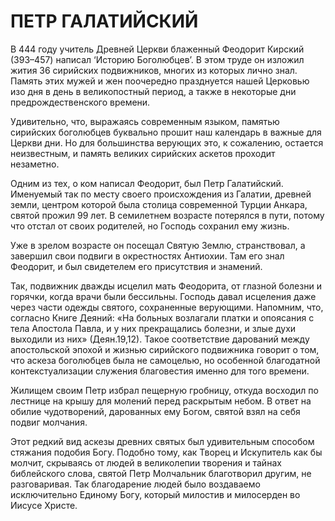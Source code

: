 # ПЕТР ГАЛАТИЙСКИЙ

В 444 году учитель Древней Церкви блаженный Феодорит Кирский (393–457) написал ‘Историю Боголюбцев’. В этом труде он изложил жития 36 сирийских подвижников, многих из которых лично знал. Память этих мужей и жен поочередно празднуется нашей Церковью изо дня в день в великопостный период, а также в некоторые дни предрождественского времени.&#x20;

Удивительно, что, выражаясь современным языком, памятью сирийских боголюбцев буквально прошит наш календарь в важные для Церкви дни. Но для большинства верующих это, к сожалению, остается неизвестным, и память великих сирийских аскетов проходит незаметно.&#x20;

Одним из тех, о ком написал Феодорит, был Петр Галатийский. Именуемый так по месту своего происхождения из Галатии, древней земли, центром которой была столица современной Турции Анкара, святой прожил 99 лет. В семилетнем возрасте потерялся в пути, потому что отстал от своих родителей, но Господь сохранил ему жизнь.&#x20;

Уже в зрелом возрасте он посещал Святую Землю, странствовал, а завершил свои подвиги в окрестностях Антиохии. Там его знал Феодорит, и был свидетелем его присутствия и знамений.&#x20;

Так, подвижник дважды исцелил мать Феодорита, от глазной болезни и горячки, когда врачи были бессильны.  Господь давал исцеления даже через части одежды святого, сохраненные верующими. Напомним, что, согласно Книге Деяний: «На больных возлагали платки и опоясания с тела Апостола Павла, и у них прекращались болезни, и злые духи выходили из них» (Деян.19,12). Такое соответствие дарований между апостольской эпохой и жизнью сирийского подвижника говорит о том, что аскеза боголюбцев была не самоцелью, но особенной благодатной контекстуализации служения благовестия именно для того времени.

Жилищем своим Петр избрал пещерную гробницу, откуда восходил по лестнице на крышу для молений перед раскрытым небом. В ответ на обилие чудотворений, дарованных ему Богом, святой взял на себя подвиг молчания.&#x20;

Этот редкий вид аскезы древних святых был удивительным способом стяжания подобия Богу. Подобно тому, как Творец и Искупитель как бы молчит, скрываясь от людей в великолепии творения и тайнах библейского слова, святой Петр Молчальник благотворил другим, не разговаривая. Так благодарение людей было воздаваемо исключительно Единому Богу, который милостив и милосерден во Иисусе Христе.
